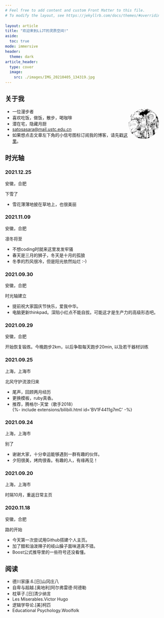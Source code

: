```yaml
---
# Feel free to add content and custom Front Matter to this file.
# To modify the layout, see https://jekyllrb.com/docs/themes/#overriding-theme-defaults

layout: article
title: "欢迎来到LiJT的灵质空间!"
aside:
  toc: true
mode: immersive
header:
  theme: dark
article_header:
  type: cover
  image:
    src: ./images/IMG_20210405_134319.jpg
---
```


## 关于我
<div style="width:100px; height:100px; border-radius:100%; overflow:hidden; float:right">
<img class="image" src="./images/title.jpg"/>
</div>

* 一位漫步者
* 喜欢吃饭，做饭，散步，喝咖啡
* 潜在宅，隐藏月厨
* <i class="far fa-envelope"></i> <satosasara@mail.ustc.edu.cn>
* 如果想点击文章左下角的小信号图标订阅我的博客，请先戳[这里](https://zhuanlan.zhihu.com/p/64457116)。


## 时光轴

  <link rel='stylesheet prefetch' href='https://fonts.googleapis.com/css?family=Source+Sans+Pro:300,400,600'>

  <link rel="stylesheet" href="timeline-css/style.css">

  <div class="timeline">
  <div class="entry">
    <div class="title">
      <h3>2021.12.25</h3>
      <p>安徽，合肥</p>
    </div>
    <div class="body">
      <p>下雪了</p>
      <ul>
        <li>雪花薄薄地披在草地上，也很美丽</li>
      </ul>
    </div>
  </div>
  <div class="entry">
    <div class="title">
      <h3>2021.11.09</h3>
      <p>安徽，合肥</p>
    </div>
    <div class="body">
      <p>凛冬将至</p>
      <ul>
        <li>不想coding时就来这里发发牢骚</li>
        <li>春天是三月的狮子，冬天是十月的孤狼</li>
        <li>冬季的烈风很冷，但是阳光依然灿烂 :-)</li>
      </ul>
    </div>
  </div>
  <div class="entry">
    <div class="title">
      <h3>2021.09.30</h3>
      <p>安徽，合肥</p>
    </div>
    <div class="body">
      <p>时光轴建立</p>
      <ul>
        <li>提前祝大家国庆节快乐，爱我中华。</li>
        <li>电脑更新thinkpad。深陷小红点不能自拔。可能这才是生产力的高级形态吧。</li>
      </ul>
    </div>
  </div>
  <div class="entry">
    <div class="title">
      <h3>2021.09.29</h3>
      <p>安徽，合肥</p>
    </div>
    <div class="body">
      <p>开始恢复锻炼。今晚跑步2km，以后争取每天跑步20min, 以及若干器材训练</p>
    </div>
  </div>
  <div class="entry">
    <div class="title">
      <h3>2021.09.25</h3>
      <p>上海，上海市</p>
    </div>
    <div class="body">
      <p>北风守护流浪归来</p>
      <ul>
       <li>尾声，回顾两月经历</li>
       <li>更换模板，ruby真香。</li>
       <li>推荐，腾格尔-天堂（歌手2018）</li>
       <div>{%- include extensions/bilibili.html id='BV1F4411g7mC' -%}</div>
      </ul>
    </div>
  </div>
  <div class="entry">
    <div class="title">
      <h3>2021.09.24</h3>
      <p>上海，上海市</p>
    </div>
    <div class="body">
      <p>别了</p>
      <ul>
       <li>谢谢大家，十分幸运能够遇到一群有趣的伙伴。</li>
       <li>夕阳很美，烤肉很香。有趣的人，有缘再见！</li>
      </ul>
    </div>
  </div>
  <div class="entry">
    <div class="title">
      <h3>2021.09.20</h3>
      <p>上海，上海市</p>
    </div>
    <div class="body">
      <p>时隔10月，重返日常主页</p>
    </div>
  </div>
  <div class="entry">
    <div class="title">
      <h3>2020.11.18</h3>
      <p>安徽，合肥</p>
    </div>
    <div class="body">
      <p>路的开始</p>
      <ul>
       <li>今天第一次尝试用Github搭建个人主页。</li>
       <li>加了醋和油泼辣子的岐山臊子面味道真不错。</li>
       <li>Boost公式推导里的一些符号还没看懂。</li>
      </ul>
    </div>
  </div>

  </div>


## 阅读
* 德川家康.6.[日]山冈庄八
* 自卑与超越.[奥地利]阿尔弗雷德·阿德勒
* 枕草子.[日]清少纳言
* Les Miserables.Victor Hugo
* 逻辑学导论.[美]柯匹
* Educational Psychology.Woolfolk

<section class="post-full-comments">
    <link rel="stylesheet" href="https://cdn.jsdelivr.net/npm/gitalk@1/dist/gitalk.css">
    <script src="https://cdn.jsdelivr.net/npm/gitalk@1/dist/gitalk.min.js"></script>
    <div id="gitalk-container"></div>
    <script>
        var gitalk = new Gitalk({
            clientID: 'e1bbf465a324641f76ce',
            clientSecret: 'f73c0bc3c19755d1c0d886c0d8791cad24509c9a',
            repo: 'LiJT-Daily-Comments',
            owner: 'CSLiJT',
            admin: ['CSLiJT'], //这里可以填写具有写权限的用户名列表，用来初始化Issues的
            id: 'aaa',
            distractionFreeMode: false // Facebook-like distraction free mode
        });
        gitalk.render('gitalk-container');
    </script>
</section>

